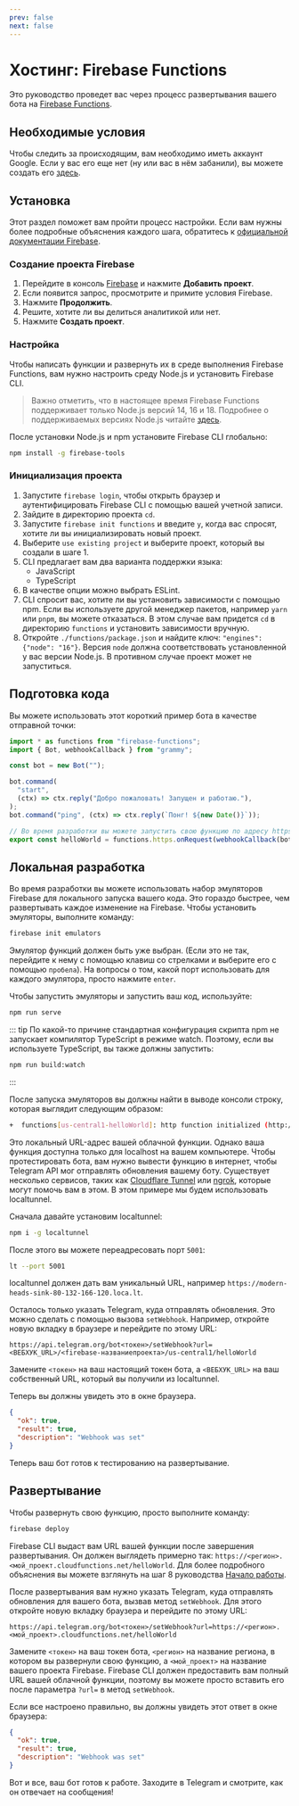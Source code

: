 ```yaml
---
prev: false
next: false
---
```


# Хостинг: Firebase Functions

Это руководство проведет вас через процесс развертывания вашего бота на
[Firebase Functions](https://firebase.google.com/docs/functions).

## Необходимые условия

Чтобы следить за происходящим, вам необходимо иметь аккаунт Google. Если у вас
его еще нет (ну или вас в нём забанили), вы можете создать его
[здесь](https://accounts.google.com/signup).

## Установка

Этот раздел поможет вам пройти процесс настройки. Если вам нужны более подробные
объяснения каждого шага, обратитесь к
[официальной документации Firebase](https://firebase.google.com/docs/functions/get-started).

### Создание проекта Firebase

1. Перейдите в консоль [Firebase](https://console.firebase.google.com/) и
   нажмите **Добавить проект**.
2. Если появится запрос, просмотрите и примите условия Firebase.
3. Нажмите **Продолжить**.
4. Решите, хотите ли вы делиться аналитикой или нет.
5. Нажмите **Создать проект**.

### Настройка

Чтобы написать функции и развернуть их в среде выполнения Firebase Functions,
вам нужно настроить среду Node.js и установить Firebase CLI.

> Важно отметить, что в настоящее время Firebase Functions поддерживает только
> Node.js версий 14, 16 и 18. Подробнее о поддерживаемых версиях Node.js читайте
> [здесь](https://firebase.google.com/docs/functions/manage-functions?gen=2nd#set-node.js).

После установки Node.js и npm установите Firebase CLI глобально:

```sh
npm install -g firebase-tools
```

### Инициализация проекта

1. Запустите `firebase login`, чтобы открыть браузер и аутентифицировать
   Firebase CLI с помощью вашей учетной записи.
2. Зайдите в директорию проекта `cd`.
3. Запустите `firebase init functions` и введите `y`, когда вас спросят, хотите
   ли вы инициализировать новый проект.
4. Выберите `use existing project` и выберите проект, который вы создали в
   шаге 1.
5. CLI предлагает вам два варианта поддержки языка:
   - JavaScript
   - TypeScript
6. В качестве опции можно выбрать ESLint.
7. CLI спросит вас, хотите ли вы установить зависимости с помощью npm. Если вы
   используете другой менеджер пакетов, например `yarn` или `pnpm`, вы можете
   отказаться. В этом случае вам придется `cd` в директорию `functions` и
   установить зависимости вручную.
8. Откройте `./functions/package.json` и найдите ключ:
   `"engines": {"node": "16"}`. Версия `node` должна соответствовать
   установленной у вас версии Node.js. В противном случае проект может не
   запуститься.

## Подготовка кода

Вы можете использовать этот короткий пример бота в качестве отправной точки:

```ts
import * as functions from "firebase-functions";
import { Bot, webhookCallback } from "grammy";

const bot = new Bot("");

bot.command(
  "start",
  (ctx) => ctx.reply("Добро пожаловать! Запущен и работаю."),
);
bot.command("ping", (ctx) => ctx.reply(`Понг! ${new Date()}`));

// Во время разработки вы можете запустить свою функцию по адресу https://localhost/<firebase-названиепроекта>/us-central1/helloWorld.
export const helloWorld = functions.https.onRequest(webhookCallback(bot));
```

## Локальная разработка

Во время разработки вы можете использовать набор эмуляторов Firebase для
локального запуска вашего кода. Это гораздо быстрее, чем развертывать каждое
изменение на Firebase. Чтобы установить эмуляторы, выполните команду:

```sh
firebase init emulators
```

Эмулятор функций должен быть уже выбран. (Если это не так, перейдите к нему с
помощью клавиш со стрелками и выберите его с помощью `пробела`). На вопросы о
том, какой порт использовать для каждого эмулятора, просто нажмите `enter`.

Чтобы запустить эмуляторы и запустить ваш код, используйте:

```sh
npm run serve
```

::: tip По какой-то причине стандартная конфигурация скрипта npm не запускает
компилятор TypeScript в режиме watch. Поэтому, если вы используете TypeScript,
вы также должны запустить:

```sh
npm run build:watch
```

:::

После запуска эмуляторов вы должны найти в выводе консоли строку, которая
выглядит следующим образом:

```sh
+  functions[us-central1-helloWorld]: http function initialized (http://127.0.0.1:5001/<firebase-названиепроекта>/us-central1/helloWorld).
```

Это локальный URL-адрес вашей облачной функции. Однако ваша функция доступна
только для localhost на вашем компьютере. Чтобы протестировать бота, вам нужно
вывести функцию в интернет, чтобы Telegram API мог отправлять обновления вашему
боту. Существует несколько сервисов, таких как
[Cloudflare Tunnel](https://learnaws.io/blog/cloudflare-tunnel) или [ngrok](https://ngrok.com), которые
могут помочь вам в этом. В этом примере мы будем использовать localtunnel.

Сначала давайте установим localtunnel:

```sh
npm i -g localtunnel
```

После этого вы можете переадресовать порт `5001`:

```sh
lt --port 5001
```

localtunnel должен дать вам уникальный URL, например
`https://modern-heads-sink-80-132-166-120.loca.lt`.

Осталось только указать Telegram, куда отправлять обновления. Это можно сделать
с помощью вызова `setWebhook`. Например, откройте новую вкладку в браузере и
перейдите по этому URL:

```text
https://api.telegram.org/bot<токен>/setWebhook?url=<ВЕБХУК_URL>/<firebase-названиепроекта>/us-central1/helloWorld
```

Замените `<токен>` на ваш настоящий токен бота, а `<ВЕБХУК_URL>` на ваш
собственный URL, который вы получили из localtunnel.

Теперь вы должны увидеть это в окне браузера.

```json
{
  "ok": true,
  "result": true,
  "description": "Webhook was set"
}
```

Теперь ваш бот готов к тестированию на развертывание.

## Развертывание

Чтобы развернуть свою функцию, просто выполните команду:

```sh
firebase deploy
```

Firebase CLI выдаст вам URL вашей функции после завершения развертывания. Он
должен выглядеть примерно так:
`https://<регион>.<мой_проект.cloudfunctions.net/helloWorld`. Для более
подробного объяснения вы можете взглянуть на шаг 8 руководства
[Начало работы](https://firebase.google.com/docs/functions/get-started#deploy-functions-to-a-production-environment).

После развертывания вам нужно указать Telegram, куда отправлять обновления для
вашего бота, вызвав метод `setWebhook`. Для этого откройте новую вкладку
браузера и перейдите по этому URL:

```text
https://api.telegram.org/bot<токен>/setWebhook?url=https://<регион>.<мой_проект>.cloudfunctions.net/helloWorld
```

Замените `<токен>` на ваш токен бота, `<регион>` на название региона, в
котором вы развернули свою функцию, а `<мой_проект>` на название вашего проекта
Firebase. Firebase CLI должен предоставить вам полный URL вашей облачной
функции, поэтому вы можете просто вставить его после параметра `?url=` в метод
`setWebhook`.

Если все настроено правильно, вы должны увидеть этот ответ в окне браузера:

```json
{
  "ok": true,
  "result": true,
  "description": "Webhook was set"
}
```

Вот и все, ваш бот готов к работе. Заходите в Telegram и смотрите, как он
отвечает на сообщения!
